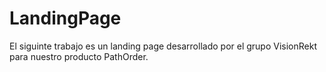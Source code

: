 # LandingPage
El siguinte trabajo es un landing page desarrollado por el grupo VisionRekt para nuestro producto PathOrder.
